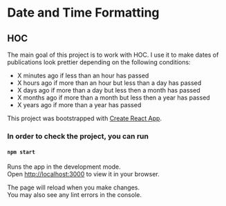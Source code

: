 # Date and Time Formatting

## HOC

The main goal of this project is to work with HOC. I use it to make dates of publications look prettier depending on the following conditions:

- X minutes ago if less than an hour has passed
- X hours ago if more than an hour but less than a day has passed
- X days ago if more than a day but less then a month has passed
- X months ago if more than a month but less then a year has passed
- X years ago if more than a year has passed

This project was bootstrapped with [Create React App](https://github.com/facebook/create-react-app).

### In order to check the project, you can run

#### `npm start`

Runs the app in the development mode.\
Open [http://localhost:3000](http://localhost:3000) to view it in your browser.

The page will reload when you make changes.\
You may also see any lint errors in the console.
